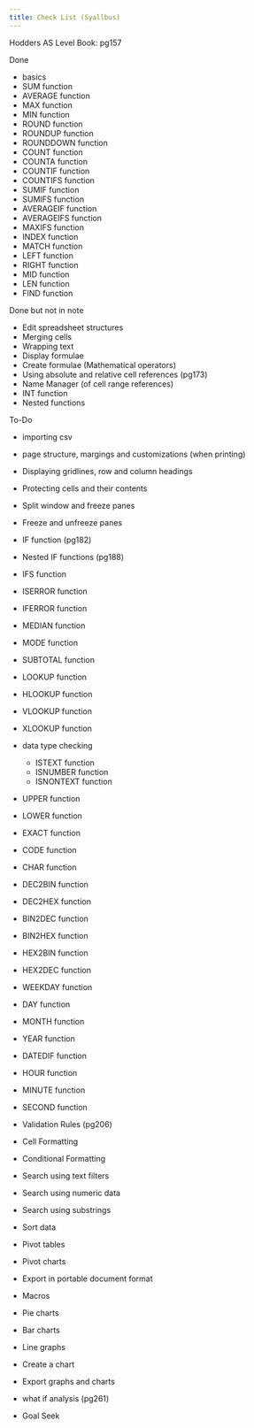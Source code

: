```yaml
---
title: Check List (Syallbus)
---
```


Hodders AS Level Book: pg157

Done

- basics
- SUM function
- AVERAGE function
- MAX function
- MIN function
- ROUND function
- ROUNDUP function
- ROUNDDOWN function
- COUNT function
- COUNTA function
- COUNTIF function
- COUNTIFS function
- SUMIF function
- SUMIFS function
- AVERAGEIF function
- AVERAGEIFS function
- MAXIFS function
- INDEX function
- MATCH function
- LEFT function
- RIGHT function
- MID function
- LEN function
- FIND function

Done but not in note

- Edit spreadsheet structures
- Merging cells
- Wrapping text
- Display formulae
- Create formulae (Mathematical operators)
- Using absolute and relative cell references (pg173)
- Name Manager (of cell range references)
- INT function
- Nested functions

To-Do

- importing csv
- page structure, margings and customizations (when printing)
- Displaying gridlines, row and column headings
- Protecting cells and their contents
- Split window and freeze panes
- Freeze and unfreeze panes
- IF function (pg182)
- Nested IF functions (pg188)
- IFS function
- ISERROR function
- IFERROR function
- MEDIAN function
- MODE function
- SUBTOTAL function
- LOOKUP function
- HLOOKUP function
- VLOOKUP function
- XLOOKUP function

- data type checking
    - ISTEXT function
    - ISNUMBER function
    - ISNONTEXT function
- UPPER function
- LOWER function
- EXACT function
- CODE function
- CHAR function
- DEC2BIN function
- DEC2HEX function
- BIN2DEC function
- BIN2HEX function
- HEX2BIN function
- HEX2DEC function
- WEEKDAY function
- DAY function
- MONTH function
- YEAR function
- DATEDIF function
- HOUR function
- MINUTE function
- SECOND function
- Validation Rules (pg206)
- Cell Formatting
- Conditional Formatting
- Search using text filters
- Search using numeric data
- Search using substrings
- Sort data
- Pivot tables
- Pivot charts
- Export in portable document format
- Macros
- Pie charts
- Bar charts
- Line graphs
- Create a chart
- Export graphs and charts
- what if analysis (pg261)
- Goal Seek




